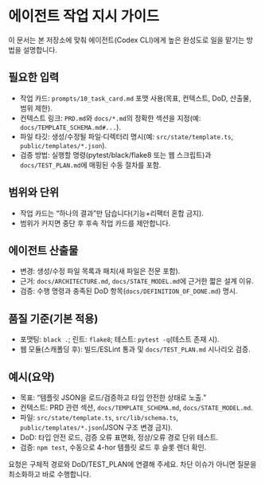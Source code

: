 # 에이전트 작업 지시 가이드

이 문서는 본 저장소에 맞춰 에이전트(Codex CLI)에게 높은 완성도로 일을 맡기는 방법을 설명합니다.

## 필요한 입력
- 작업 카드: `prompts/10_task_card.md` 포맷 사용(목표, 컨텍스트, DoD, 산출물, 범위 제한).
- 컨텍스트 링크: `PRD.md`와 `docs/*.md`의 정확한 섹션을 지정(예: `docs/TEMPLATE_SCHEMA.md#...`).
- 파일 타깃: 생성/수정될 파일·디렉터리 명시(예: `src/state/template.ts`, `public/templates/*.json`).
- 검증 방법: 실행할 명령(pytest/black/flake8 또는 웹 스크립트)과 `docs/TEST_PLAN.md`에 매핑된 수동 절차를 포함.

## 범위와 단위
- 작업 카드는 “하나의 결과”만 담습니다(기능+리팩터 혼합 금지).
- 범위가 커지면 중단 후 후속 작업 카드를 제안합니다.

## 에이전트 산출물
- 변경: 생성/수정 파일 목록과 패치(새 파일은 전문 포함).
- 근거: `docs/ARCHITECTURE.md`, `docs/STATE_MODEL.md`에 근거한 짧은 설계 이유.
- 검증: 수행 명령과 충족된 DoD 항목(`docs/DEFINITION_OF_DONE.md`) 명시.

## 품질 기준(기본 적용)
- 포맷팅: `black .`; 린트: `flake8`; 테스트: `pytest -q`(테스트 존재 시).
- 웹 모듈(스캐폴딩 후): 빌드/ESLint 통과 및 `docs/TEST_PLAN.md` 시나리오 검증.

## 예시(요약)
- 목표: “템플릿 JSON을 로드/검증하고 타입 안전한 상태로 노출.”
- 컨텍스트: PRD 관련 섹션, `docs/TEMPLATE_SCHEMA.md`, `docs/STATE_MODEL.md`.
- 파일: `src/state/template.ts`, `src/lib/schema.ts`, `public/templates/*.json`(JSON 구조 변경 금지).
- DoD: 타입 안전 로드, 검증 오류 표면화, 정상/오류 경로 단위 테스트.
- 검증: `npm test`, 수동으로 4-hor 템플릿 로드 후 슬롯 렌더 확인.

요청은 구체적 경로와 DoD/TEST_PLAN에 연결해 주세요. 차단 이슈가 아니면 질문을 최소화하고 바로 수행합니다.
